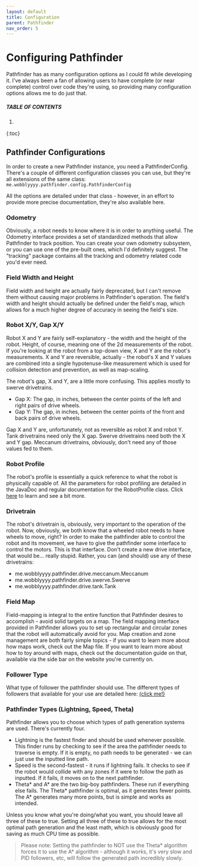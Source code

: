 ```yaml
---
layout: default
title: Configuration
parent: Pathfinder
nav_order: 5
---
```


# Configuring Pathfinder
Pathfinder has as many configuration options as I could fit while developing it.
I've always been a fan of allowing users to have complete (or near complete)
control over code they're using, so providing many configuration options allows
me to do just that.

##### TABLE OF CONTENTS
1. 
{:toc}

## Pathfinder Configurations
In order to create a new Pathfinder instance, you need a PathfinderConfig.
There's a couple of different configuration classes you can use, but they're
all extensions of the same class:
`me.wobblyyyy.pathfinder.config.PathfinderConfig`

All the options are detailed under that class - however, in an effort to provide
more precise documentation, they're also available here.

### Odometry
Obviously, a robot needs to know where it is in order to anything useful.
The Odometry interface provides a set of standardized methods that allow
Pathfinder to track position. You can create your own odometry subsystem,
or you can use one of the pre-built ones, which I'd definitely suggest. The
"tracking" package contains all the tracking and odometry related code you'd
ever need.

### Field Width and Height
Field width and height are actually fairly deprecated, but I can't remove them
without causing major problems in Pathfinder's operation. The field's width
and height should actually be defined under the field's map, which allows for
a much higher degree of accuracy in seeing the field's size.

### Robot X/Y, Gap X/Y
Robot X and Y are fairly self-explanatory - the width and the height of the 
robot. Height, of course, meaning one of the 2d measurements of the robot. If
you're looking at the robot from a top-down view, X and Y are the robot's
measurements. X and Y are reversible, actually - the robot's X and Y values
are combined into a single hypotenuse-like measurement which is used for
collision detection and prevention, as well as map-scaling.

The robot's gap, X and Y, are a little more confusing. This applies mostly
to swerve drivetrains.
- Gap X: The gap, in inches, between the center points of the left and right
  pairs of drive wheels.
- Gap Y: The gap, in inches, between the center points of the front and back
  pairs of drive wheels.
  
Gap X and Y are, unfortunately, not as reversible as robot X and robot Y.
Tank drivetrains need only the X gap. Swerve drivetrains need both the X and
Y gap. Meccanum drivetrains, obviously, don't need any of those values fed
to them.

### Robot Profile
The robot's profile is essentially a quick reference to what the robot is
physically capable of. All the parameters for robot profiling are detailed
in the JavaDoc and regular documentation for the RobotProfile class.
Click [here](https://github.com/Wobblyyyy/Pathfinder/blob/master/src/main/java/me/wobblyyyy/pathfinder/util/RobotProfile.java)
to learn and see a bit more.

### Drivetrain
The robot's drivetrain is, obviously, very important to the operation of the
robot.
Now, obviously, we both know that a wheeled robot needs to have wheels
to move, right? In order to make the pathfinder able to control the
robot and its movement, we have to give the pathfinder some interface
to control the motors. This is that interface.
Don't create a new drive interface, that would be... really stupid.
Rather, you can (and should) use any of these drivetrains:
 - me.wobblyyyy.pathfinder.drive.meccanum.Meccanum
 - me.wobblyyyy.pathfinder.drive.swerve.Swerve
 - me.wobblyyyy.pathfinder.drive.tank.Tank

### Field Map
Field-mapping is integral to the entire function that Pathfinder desires
to accomplish - avoid solid targets on a map. The field mapping interface
provided in Pathfinder allows you to set up rectangular and circular zones 
that the robot will automatically avoid for you. Map creation and zone
management are both fairly simple topics - if you want to learn more about how
maps work, check out the Map file. If you want to learn more about how to toy
around with maps, check out the documentation guide on that, available via
the side bar on the website you're currently on.

### Follower Type
What type of follower the pathfinder should use. The different types of
followers that available for your use are detailed here:
[(click me!)](https://github.com/Wobblyyyy/Pathfinder/blob/master/src/main/java/me/wobblyyyy/pathfinder/core/Followers.java)

### Pathfinder Types (Lightning, Speed, Theta)
Pathfinder allows you to choose which types of path generation systems are
used. There's currently four.
- Lightning is the fastest finder and should be used whenever possible. This
  finder runs by checking to see if the area the pathfinder needs to traverse
  is empty. If it is empty, no path needs to be generated - we can just use
  the inputted line path.
- Speed is the second-fastest - it runs if lightning fails. It checks to see
  if the robot would collide with any zones if it were to follow the path as
  inputted. If it fails, it moves on to the next pathfinder.
- Theta* and A* are the two big-boy pathfinders. These run if everything else
  fails. The Theta* pathfinder is optimal, as it generates fewer points. The
  A* generates many more points, but is simple and works as intended.

Unless you know what you're doing/what you want, you should leave all three
of these to true. Setting all three of these to true allows for the most
optimal path generation and the least math, which is obviously good for saving
as much CPU time as possible.

> Please note:
> Setting the pathfinder to NOT use the Theta* algorithm forces it to use the
> A* algorithm - although it works, it's very slow and PID followers, etc,
> will follow the generated path incredibly slowly.